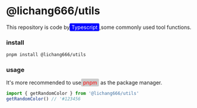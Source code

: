# @lichang666/utils

This repository is code by<span style="padding:2px 5px;border-radius:3px;background-color:blue;color:white">Typescript</span>,some commonly used tool functions.

### install

```bash
pnpm install @lichang666/utils
```

### usage

It's more recommended to use<span style="padding:2px 5px;border-radius:3px;background-color:#ccc;color:red">pnpm</span> as the package manager.

```ts
import { getRandomColor } from '@lichang666/utils'
getRandomColor() // '#123456
```
